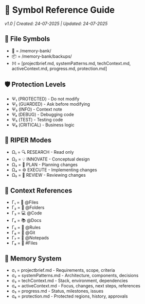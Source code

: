 # 🔣 Symbol Reference Guide

_v1.0 | Created: 24-07-2025 | Updated: 24-07-2025_

## 📁 File Symbols

- 📂 = /memory-bank/
- 📦 = /memory-bank/backups/
- 𝕄 = [projectbrief.md, systemPatterns.md, techContext.md, activeContext.md, progress.md, protection.md]

## 🛡️ Protection Levels

- Ψ₁ (PROTECTED) - Do not modify
- Ψ₂ (GUARDED) - Ask before modifying
- Ψ₃ (INFO) - Context note
- Ψ₄ (DEBUG) - Debugging code
- Ψ₅ (TEST) - Testing code
- Ψ₆ (CRITICAL) - Business logic

## 🔄 RIPER Modes

- Ω₁ = 🔍 RESEARCH - Read only
- Ω₂ = 💡 INNOVATE - Conceptual design
- Ω₃ = 📝 PLAN - Planning changes
- Ω₄ = ⚙️ EXECUTE - Implementing changes
- Ω₅ = 🔎 REVIEW - Reviewing changes

## 📎 Context References

- Γ₁ = 📄 @Files
- Γ₂ = 📁 @Folders
- Γ₃ = 💻 @Code
- Γ₄ = 📚 @Docs
- Γ₅ = 📏 @Rules
- Γ₆ = 🔄 @Git
- Γ₇ = 📝 @Notepads
- Γ₈ = 📌 #Files

## 🧰 Memory System

- σ₁ = projectbrief.md - Requirements, scope, criteria
- σ₂ = systemPatterns.md - Architecture, components, decisions
- σ₃ = techContext.md - Stack, environment, dependencies
- σ₄ = activeContext.md - Focus, changes, next steps, references
- σ₅ = progress.md - Status, milestones, issues
- σ₆ = protection.md - Protected regions, history, approvals
